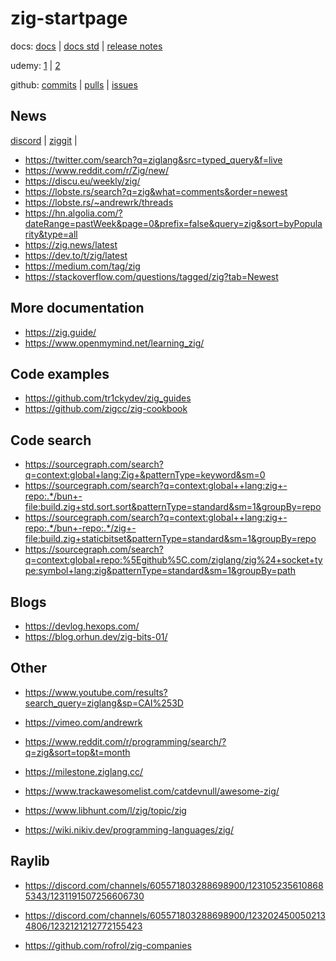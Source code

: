 # zig-startpage

docs: [docs](https://ziglang.org/documentation/master/) | [docs std](https://ziglang.org/documentation/master/std/) | [release notes](https://ziglang.org/download/0.12.0/release-notes.html)

udemy: [1](https://www.udemy.com/course/draft/4874656/learn/lecture/33883594) | [2](https://www.udemy.com/course/draft/5340712/learn/lecture/38367172)

github: [commits](https://github.com/ziglang/zig/commits/master/) | [pulls](https://github.com/ziglang/zig/pulls?q=is%3Apr+is%3Aopen+sort%3Aupdated-desc) | [issues](https://github.com/ziglang/zig/issues)

## News

[discord](https://discord.com/channels/605571803288698900/1024381264213594242) |
[ziggit](https://ziggit.dev/) |

- https://twitter.com/search?q=ziglang&src=typed_query&f=live
- https://www.reddit.com/r/Zig/new/
- https://discu.eu/weekly/zig/
- https://lobste.rs/search?q=zig&what=comments&order=newest
- https://lobste.rs/~andrewrk/threads
- https://hn.algolia.com/?dateRange=pastWeek&page=0&prefix=false&query=zig&sort=byPopularity&type=all
- https://zig.news/latest
- https://dev.to/t/zig/latest
- https://medium.com/tag/zig
- https://stackoverflow.com/questions/tagged/zig?tab=Newest

## More documentation

- https://zig.guide/
- https://www.openmymind.net/learning_zig/

## Code examples

- https://github.com/tr1ckydev/zig_guides
- https://github.com/zigcc/zig-cookbook

## Code search

- https://sourcegraph.com/search?q=context:global+lang:Zig+&patternType=keyword&sm=0
- https://sourcegraph.com/search?q=context:global++lang:zig+-repo:.*/bun+-file:build.zig+std.sort.sort&patternType=standard&sm=1&groupBy=repo
- https://sourcegraph.com/search?q=context:global++lang:zig+-repo:.*/bun+-repo:.*/zig+-file:build.zig+staticbitset&patternType=standard&sm=1&groupBy=repo
- https://sourcegraph.com/search?q=context:global+repo:%5Egithub%5C.com/ziglang/zig%24+socket+type:symbol+lang:zig&patternType=standard&sm=1&groupBy=path

## Blogs

- https://devlog.hexops.com/
- https://blog.orhun.dev/zig-bits-01/

## Other

- https://www.youtube.com/results?search_query=ziglang&sp=CAI%253D
- https://vimeo.com/andrewrk

- https://www.reddit.com/r/programming/search/?q=zig&sort=top&t=month
- https://milestone.ziglang.cc/

- https://www.trackawesomelist.com/catdevnull/awesome-zig/
- https://www.libhunt.com/l/zig/topic/zig
- https://wiki.nikiv.dev/programming-languages/zig/

## Raylib

- https://discord.com/channels/605571803288698900/1231052356108685343/1231191507256606730
- https://discord.com/channels/605571803288698900/1232024500502134806/1232121212772155423

- https://github.com/rofrol/zig-companies

